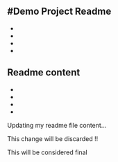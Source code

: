 #Demo Project Readme
-
-
-
-
-
Readme content
-
-
-
-
-
Updating my readme file content...

This change will be discarded !!

This will be considered final